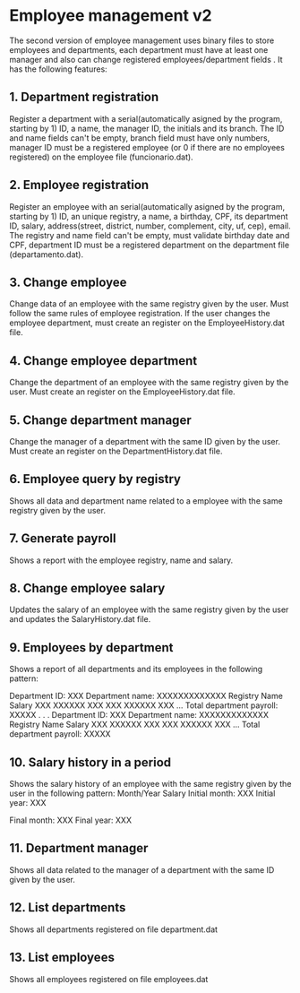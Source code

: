 # Employee management v2

The second version of employee management uses binary files to store employees and departments, each department must have at least one manager and also can change registered employees/department fields . It has the following features:

## 1. Department registration
   Register a department with a serial(automatically asigned by the program, starting by 1) ID, a name, the manager ID, the initials and its       branch. The ID and name fields can't be empty, branch field must have only numbers, manager ID must be a registered employee (or 0 if there    are no employees registered) on the employee file (funcionario.dat). 

## 2. Employee registration
   Register an employee with an serial(automatically asigned by the program, starting by 1) ID, an unique registry, a name, a birthday, CPF, its    department ID, salary, address(street, district, number, complement, city, uf, cep), email. The registry and name field can't be empty, must     validate birthday date and CPF, department ID must be a registered department on the department file (departamento.dat).

## 3. Change employee
   Change data of an employee with the same registry given by the user. Must follow the same rules of employee registration. If the user changes    the employee department, must create an register on the EmployeeHistory.dat file.

## 4. Change employee department
   Change the department of an employee with the same registry given by the user. Must create an register on the EmployeeHistory.dat file.

## 5. Change department manager
   Change the manager of a department with the same ID given by the user. Must create an register on the DepartmentHistory.dat file.

## 6. Employee query by registry
   Shows all data and department name related to a employee with the same registry given by the user. 

## 7. Generate payroll
   Shows a report with the employee registry, name and salary.

## 8. Change employee salary
   Updates the salary of an employee with the same registry given by the user and updates the SalaryHistory.dat file.

## 9. Employees by department
   Shows a report of all departments and its employees in the following pattern:
   
   Department ID: XXX
   Department name: XXXXXXXXXXXXX
   Registry   Name	Salary
   XXX	      XXXXXX	XXX
   XXX	      XXXXXX	XXX
   ...
   Total department payroll: XXXXX
   .
   .
   .
   Department ID: XXX
   Department name: XXXXXXXXXXXXX
   Registry   Name	Salary
   XXX	      XXXXXX	XXX
   XXX	      XXXXXX	XXX
   ...
   Total department payroll: XXXXX

## 10. Salary history in a period
   Shows the salary history of an employee with the same registry given by the user in the following pattern:
   Month/Year     Salary
   Initial month:  XXX
   Initial year:   XXX
   
   Final month:    XXX
   Final year:     XXX

## 11. Department manager
   Shows all data related to the manager of a department with the same ID given by the user.

## 12. List departments
   Shows all departments registered on file department.dat

## 13. List employees
   Shows all employees registered on file employees.dat